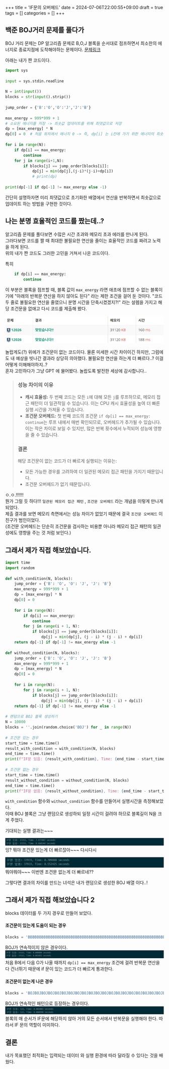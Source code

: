 +++
title = 'IF문의 오버헤드'
date = 2024-07-06T22:00:55+09:00
draft = true
tags = []
categories = []
+++

## 백준 BOJ거리 문제를 풀다가
BOJ 거리 문제는 DP 알고리즘 문제로 B,O,J 블록을 순서대로 점프하면서 최소한의 에너지로 종료지점에 도착해야하는 문제이다. [문제링크](https://www.acmicpc.net/problem/12026)  

아래는 내가 짠 코드이다. 

```python
import sys

input = sys.stdin.readline

N = int(input())
blocks = str(input().strip())

jump_order = {'B':'O','O':'J','J':'B'}

max_energy = 999*999 + 1
# 소요된 에너지를 저장 -> 최솟값 업데이트를 위해 최댓값으로 저장
dp = [max_energy] * N
dp[0] = 0  # 처음 위치에서 에너지 0 -> 즉, dp[i] 는 i칸에 가기 위한 에너지의 최솟값

for i in range(N):
    if dp[i] == max_energy:
        continue
    for j in range(i+1,N):
        if blocks[j] == jump_order[blocks[i]]:
            dp[j] = min(dp[j],(j-i)*(j-i)+dp[i])
            # print(dp)

print(dp[-1] if dp[-1] != max_energy else -1)
```
간단히 설명하자면 미리 최댓값으로 초기화한 배열에서 연산을 반복하면서 최솟값으로 업데이트 하는 방법을 구현한 것이다.  

## 나는 분명 효율적인 코드를 짰는데..?
알고리즘 문제를 풀다보면 수많은 시간 초과와 메모리 초과 에러를 만나게 된다.  
그러다보면 코드를 짤 때 최대한 불필요한 연산을 줄이는 효율적인 코드를 짜려고 노력을 하게 된다.  
위의 내가 짠 코드도 그러한 고민을 거쳐서 나온 코드이다.  

특히 
```python
    if dp[i] == max_energy:
        continue
```
이 부분은 블록을 점프할 때, 블록 값이 `max_energy` 라면 애초에 점프할 수 없는 블록이기에 "아래의 반복문 연산을 하지 않아도 된다" 라는 제한 조건을 걸어 둔 것이다. 
"코드 두 줄로 불필요한 연산을 줄였으니 분명 시간을 단축시켰겠지?!"  라는 설렘을 가지고 해당 조건문을 없애고 다시 코드를 제출해 봤다. 

![코드제출결과화면](/static/images/12026.png)

놀랍게도(?) 위에가 조건문이 없는 코드이다. 물론 미세한 시간 차이이긴 하지만, 그럼에도 내 예상을 빗나간 결과라 상당히 의아했다. 불필요한 연산을 하는게 더 빠르다..? 이걸 어떻게 이해해야하지..?  
혼자 고민하다가 그냥 GPT 에 물어봤다. 놀랍도록 발전한 세상에 감사합니다..  

> ### 성능 차이의 이유
> - **캐시 효율성:** 두 번째 코드는 모든 `i`에 대해 모든 `j`를 루프하므로, 메모리 접근 패턴이 더 일관적일 수 있습니다. 이는 CPU 캐시 효율성을 높여 더 빠른 실행 시간을 가져올 수 있습니다.
> - **조건문 오버헤드:** 첫 번째 코드의 조건문 `if dp[i] == max_energy: continue`는 루프 내에서 매번 확인되므로, 오버헤드가 추가될 수 있습니다. 이는 작은 차이로 보일 수 있지만, 많은 반복 횟수에서 누적되어 성능에 영향을 줄 수 있습니다.
> ### 결론
>해당 조건문이 없는 코드가 더 빠르게 실행되는 이유는:
>- 모든 가능한 경우를 고려하여 더 일관된 메모리 접근 패턴을 가지기 때문입니다.
>- 조건문 오버헤드가 없기 때문입니다.

ㅇ.ㅇ.!!!!!!   
뭔가 그럴 듯 하다!!! 
`일관된 메모리 접근 패턴` , `조건문 오버헤드`  라는 개념을 이렇게 만나게 되었다.  
제출 결과를 보면 메모리 측면에서는 성능 차이가 없었기 때문에 결국 `조건문 오버헤드`  이 친구가 범인이었다.   
(조건문 오버헤드는 단순히 조건문을 검사하는 비용뿐 아니라 메모리 접근 패턴의 일관성에도 영향을 주는 것 처럼 보인다.)  

## 그래서 제가 직접 해보았습니다. 

```python
import time
import random

def with_condition(N, blocks):
    jump_order = {'B': 'O', 'O': 'J', 'J': 'B'}
    max_energy = 999*999 + 1
    dp = [max_energy] * N
    dp[0] = 0

    for i in range(N):
        if dp[i] == max_energy:
            continue
        for j in range(i + 1, N):
            if blocks[j] == jump_order[blocks[i]]:
                dp[j] = min(dp[j], (j - i) * (j - i) + dp[i])
    return dp[-1] if dp[-1] != max_energy else -1

def without_condition(N, blocks):
    jump_order = {'B': 'O', 'O': 'J', 'J': 'B'}
    max_energy = 999*999 + 1
    dp = [max_energy] * N
    dp[0] = 0

    for i in range(N):
        for j in range(i + 1, N):
            if blocks[j] == jump_order[blocks[i]]:
                dp[j] = min(dp[j], (j - i) * (j - i) + dp[i])
    return dp[-1] if dp[-1] != max_energy else -1

# 랜덤으로 BOJ 블록 생성하기 
N = 10000
blocks = ''.join(random.choice('BOJ') for _ in range(N))

# 조건문 있는 경우
start_time = time.time()
result_with_condition = with_condition(N, blocks)
end_time = time.time()
print(f"IF문 있음: {result_with_condition}, Time: {end_time - start_time:.6f} seconds")

# 조건문 없는 경우 
start_time = time.time()
result_without_condition = without_condition(N, blocks)
end_time = time.time()
print(f"IF문 없음: {result_without_condition}, Time: {end_time - start_time:.6f} seconds")
```

`with_condition`  함수와 `without_condition` 함수를 만들어서 실행시간을 측정해보았다.   
이때 BOJ 블록은 그냥 랜덤으로 생성하되 일정 시간이 걸려야 하므로 블록길이 N을 크게 주었다.  

기대되는 실행 결과는~~~

![결과1](/static/images/12026_1.png) 
잉? 뭐야 조건문 있는게 더 빠르잖아~~~ 다시다시

![결과2](/static/images/12026_2.png)
뭐야뭐야~~~ 이번엔 조건문 없는게 더 빠르네?? 

그렇다면 결과의 차이를 만드는 녀석은 내가 랜덤으로 생성한 BOJ 배열 이다..!  


## 그래서 제가 직접 해보았습니다 2
blocks 데이터를 두 가지 경우로 만들어 보았다.  

#### 조건문이 있는게 도움이 되는 경우 
```python
blocks = 'BBBBBBBBBBBBBBBBBBBBBBBBBBBBBBBBBBBBBBBBBBBBBBBBBBBBBBBBBBBBBBBBBBBBBBBBBBBBBBBBBBBBBBBBBBBBBBBBBBBBBBBBBBBBBBBBBBBBBJBOJ'
```
BOJ가 연속적이지 않은 경우이다. 
![결과3](/static/images/12026_3.png)
처음 B에서 다음 O가 나올 때까지 `dp[i] == max_energy` 조건에 걸려 반복문 연산을 다 건너뛰기 때문에 if 문이 있는 코드가 더 빠르게 통과한다.  


#### 조건문이 없는게 나은 경우 

```python
blocks = 'BOJBOJBOJBOJBOJBOJBOJBOJBOJBOJBOJBOJBOJBOJBOJBOJBOJBOJBOJBOJBOJBOJBOJBOJBOJBOJBOJBOJBOJBOJBOJBOJBOJBOJBOJBOJBOJBOJBOJBOJJ'
```
BOJ가 연속적인 패턴으로 등장하는 경우이다. 
![결과4](/static/images/12026_4.png)
블록의 매 순서가 IF문에 해당하지 않아 거의 모든 순서에서 반복문을 실행해야 한다.  따라서 IF 문의 역할이 미미하다.  

## 결론
내가 목표했던 최적화는 입력되는 데이터 와 실행 환경에 따라 달라질 수 있다는 것을 배웠다. 
